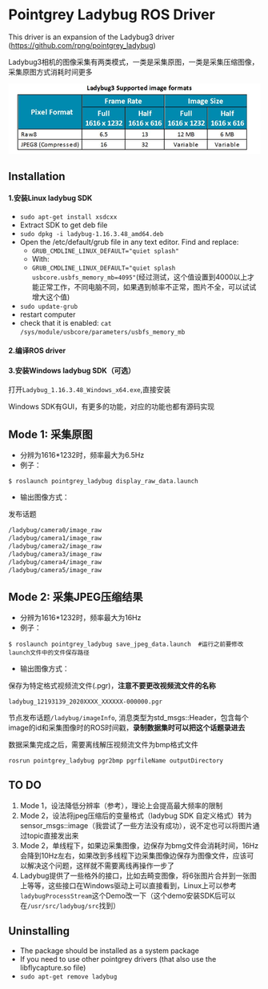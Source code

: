 # Pointgrey Ladybug ROS Driver

This driver is an expansion of the Ladybug3 driver (https://github.com/rpng/pointgrey_ladybug)

Ladybug3相机的图像采集有两类模式，一类是采集原图，一类是采集压缩图像，采集原图方式消耗时间更多

![](./images/supported_image_formats.jpg)

## Installation

#### 1.安装Linux ladybug SDK

* `sudo apt-get install xsdcxx`
* Extract SDK to get deb file
* `sudo dpkg -i ladybug-1.16.3.48_amd64.deb`
* Open the /etc/default/grub file in any text editor. Find and replace:
  * `GRUB_CMDLINE_LINUX_DEFAULT="quiet splash"`
  * With:
  * `GRUB_CMDLINE_LINUX_DEFAULT="quiet splash usbcore.usbfs_memory_mb=4095"`(经过测试，这个值设置到4000以上才能正常工作，不同电脑不同，如果遇到帧率不正常，图片不全，可以试试增大这个值)
* `sudo update-grub`
* restart computer
* check that it is enabled: `cat /sys/module/usbcore/parameters/usbfs_memory_mb`

#### 2.编译ROS driver

#### 3.安装Windows ladybug SDK（可选）

打开`Ladybug_1.16.3.48_Windows_x64.exe`,直接安装

Windows SDK有GUI，有更多的功能，对应的功能也都有源码实现




## Mode 1: 采集原图

- 分辨为1616*1232时，频率最大为6.5Hz
- 例子：

```
$ roslaunch pointgrey_ladybug display_raw_data.launch 
```

- 输出图像方式：

发布话题

```
/ladybug/camera0/image_raw
/ladybug/camera1/image_raw
/ladybug/camera2/image_raw
/ladybug/camera3/image_raw
/ladybug/camera4/image_raw
/ladybug/camera5/image_raw
```



## Mode 2: 采集JPEG压缩结果

- 分辨为1616*1232时，频率最大为16Hz
- 例子：

```
$ roslaunch pointgrey_ladybug save_jpeg_data.launch  #运行之前要修改launch文件中的文件保存路径
```

- 输出图像方式：

保存为特定格式视频流文件(.pgr)，**注意不要更改视频流文件的名称**

```
ladybug_12193139_2020XXXX_XXXXXX-000000.pgr 
```

节点发布话题`/ladybug/imageInfo`, 消息类型为std_msgs::Header，包含每个image的id和采集图像时的ROS时间戳，**录制数据集时可以把这个话题录进去**

数据采集完成之后，需要离线解压视频流文件为bmp格式文件

```
rosrun pointgrey_ladybug pgr2bmp pgrfileName outputDirectory
```



## TO DO

1. Mode 1，设法降低分辨率（参考），理论上会提高最大频率的限制
2. Mode 2，设法将jpeg压缩后的变量格式（ladybug SDK 自定义格式）转为sensor_msgs::image（我尝试了一些方法没有成功），说不定也可以将图片通过topic直接发出来
3. Mode 2，单线程下，如果边采集图像，边保存为bmg文件会消耗时间，16Hz会降到10Hz左右，如果改到多线程下边采集图像边保存为图像文件，应该可以解决这个问题，这样就不需要离线再操作一步了
4. Ladybug提供了一些格外的接口，比如去畸变图像，将6张图片合并到一张图上等等，这些接口在Windows驱动上可以直接看到，Linux上可以参考`ladybugProcessStream`这个Demo改一下（这个demo安装SDK后可以在`/usr/src/ladybug/src`找到）




## Uninstalling

* The package should be installed as a system package
* If you need to use other pointgrey drivers (that also use the libflycapture.so file)
* `sudo apt-get remove ladybug`



